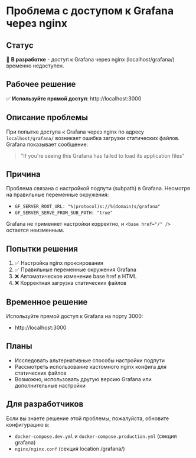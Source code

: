 # Проблема с доступом к Grafana через nginx

## Статус
🔧 **В разработке** - доступ к Grafana через nginx (localhost/grafana/) временно недоступен.

## Рабочее решение
✅ **Используйте прямой доступ**: http://localhost:3000

## Описание проблемы
При попытке доступа к Grafana через nginx по адресу `localhost/grafana/` возникает ошибка загрузки статических файлов. Grafana показывает сообщение:

> "If you're seeing this Grafana has failed to load its application files"

## Причина
Проблема связана с настройкой подпути (subpath) в Grafana. Несмотря на правильные переменные окружения:
- `GF_SERVER_ROOT_URL: "%(protocol)s://%(domain)s/grafana"`
- `GF_SERVER_SERVE_FROM_SUB_PATH: "true"`

Grafana не применяет настройки корректно, и `<base href="/" />` остается неизменным.

## Попытки решения
1. ✅ Настройка nginx проксирования
2. ✅ Правильные переменные окружения Grafana
3. ❌ Автоматическое изменение base href в HTML
4. ❌ Корректная загрузка статических файлов

## Временное решение
Используйте прямой доступ к Grafana на порту 3000:
- http://localhost:3000

## Планы
- Исследовать альтернативные способы настройки подпути
- Рассмотреть использование кастомного nginx конфига для статических файлов
- Возможно, использовать другую версию Grafana или дополнительные настройки

## Для разработчиков
Если вы знаете решение этой проблемы, пожалуйста, обновите конфигурацию в:
- `docker-compose.dev.yml` и `docker-compose.production.yml` (секция grafana)
- `nginx/nginx.conf` (секция location /grafana/)